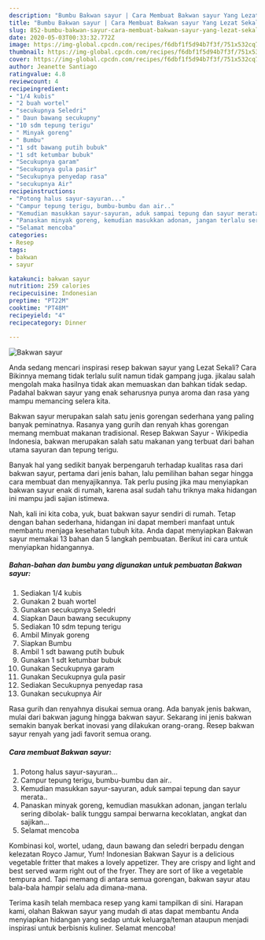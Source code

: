 ```yaml
---
description: "Bumbu Bakwan sayur | Cara Membuat Bakwan sayur Yang Lezat Sekali"
title: "Bumbu Bakwan sayur | Cara Membuat Bakwan sayur Yang Lezat Sekali"
slug: 852-bumbu-bakwan-sayur-cara-membuat-bakwan-sayur-yang-lezat-sekali
date: 2020-05-03T00:33:32.772Z
image: https://img-global.cpcdn.com/recipes/f6dbf1f5d94b7f3f/751x532cq70/bakwan-sayur-foto-resep-utama.jpg
thumbnail: https://img-global.cpcdn.com/recipes/f6dbf1f5d94b7f3f/751x532cq70/bakwan-sayur-foto-resep-utama.jpg
cover: https://img-global.cpcdn.com/recipes/f6dbf1f5d94b7f3f/751x532cq70/bakwan-sayur-foto-resep-utama.jpg
author: Jeanette Santiago
ratingvalue: 4.8
reviewcount: 4
recipeingredient:
- "1/4 kubis"
- "2 buah wortel"
- "secukupnya Seledri"
- " Daun bawang secukupny"
- "10 sdm tepung terigu"
- " Minyak goreng"
- " Bumbu"
- "1 sdt bawang putih bubuk"
- "1 sdt ketumbar bubuk"
- "Secukupnya garam"
- "Secukupnya gula pasir"
- "Secukupnya penyedap rasa"
- "secukupnya Air"
recipeinstructions:
- "Potong halus sayur-sayuran..."
- "Campur tepung terigu, bumbu-bumbu dan air.."
- "Kemudian masukkan sayur-sayuran, aduk sampai tepung dan sayur merata.."
- "Panaskan minyak goreng, kemudian masukkan adonan, jangan terlalu sering dibolak- balik tunggu sampai berwarna kecoklatan, angkat dan sajikan..."
- "Selamat mencoba"
categories:
- Resep
tags:
- bakwan
- sayur

katakunci: bakwan sayur 
nutrition: 259 calories
recipecuisine: Indonesian
preptime: "PT22M"
cooktime: "PT48M"
recipeyield: "4"
recipecategory: Dinner

---
```



![Bakwan sayur](https://img-global.cpcdn.com/recipes/f6dbf1f5d94b7f3f/751x532cq70/bakwan-sayur-foto-resep-utama.jpg)

Anda sedang mencari inspirasi resep bakwan sayur yang Lezat Sekali? Cara Bikinnya memang tidak terlalu sulit namun tidak gampang juga. jikalau salah mengolah maka hasilnya tidak akan memuaskan dan bahkan tidak sedap. Padahal bakwan sayur yang enak seharusnya punya aroma dan rasa yang mampu memancing selera kita.

Bakwan sayur merupakan salah satu jenis gorengan sederhana yang paling banyak peminatnya. Rasanya yang gurih dan renyah khas gorengan memang membuat makanan tradisional. Resep Bakwan Sayur - Wikipedia Indonesia, bakwan merupakan salah satu makanan yang terbuat dari bahan utama sayuran dan tepung terigu.

Banyak hal yang sedikit banyak berpengaruh terhadap kualitas rasa dari bakwan sayur, pertama dari jenis bahan, lalu pemilihan bahan segar hingga cara membuat dan menyajikannya. Tak perlu pusing jika mau menyiapkan bakwan sayur enak di rumah, karena asal sudah tahu triknya maka hidangan ini mampu jadi sajian istimewa.


Nah, kali ini kita coba, yuk, buat bakwan sayur sendiri di rumah. Tetap dengan bahan sederhana, hidangan ini dapat memberi manfaat untuk membantu menjaga kesehatan tubuh kita. Anda dapat menyiapkan Bakwan sayur memakai 13 bahan dan 5 langkah pembuatan. Berikut ini cara untuk menyiapkan hidangannya.

<!--inarticleads1-->

##### Bahan-bahan dan bumbu yang digunakan untuk pembuatan Bakwan sayur:

1. Sediakan 1/4 kubis
1. Gunakan 2 buah wortel
1. Gunakan secukupnya Seledri
1. Siapkan  Daun bawang secukupny
1. Sediakan 10 sdm tepung terigu
1. Ambil  Minyak goreng
1. Siapkan  Bumbu
1. Ambil 1 sdt bawang putih bubuk
1. Gunakan 1 sdt ketumbar bubuk
1. Gunakan Secukupnya garam
1. Gunakan Secukupnya gula pasir
1. Sediakan Secukupnya penyedap rasa
1. Gunakan secukupnya Air


Rasa gurih dan renyahnya disukai semua orang. Ada banyak jenis bakwan, mulai dari bakwan jagung hingga bakwan sayur. Sekarang ini jenis bakwan semakin banyak berkat inovasi yang dilakukan orang-orang. Resep bakwan sayur renyah yang jadi favorit semua orang. 

<!--inarticleads2-->

##### Cara membuat Bakwan sayur:

1. Potong halus sayur-sayuran...
1. Campur tepung terigu, bumbu-bumbu dan air..
1. Kemudian masukkan sayur-sayuran, aduk sampai tepung dan sayur merata..
1. Panaskan minyak goreng, kemudian masukkan adonan, jangan terlalu sering dibolak- balik tunggu sampai berwarna kecoklatan, angkat dan sajikan...
1. Selamat mencoba


Kombinasi kol, wortel, udang, daun bawang dan seledri berpadu dengan kelezatan Royco Jamur, Yum! Indonesian Bakwan Sayur is a delicious vegetable fritter that makes a lovely appetizer. They are crispy and light and best served warm right out of the fryer. They are sort of like a vegetable tempura and. Tapi memang di antara semua gorengan, bakwan sayur atau bala-bala hampir selalu ada dimana-mana. 

Terima kasih telah membaca resep yang kami tampilkan di sini. Harapan kami, olahan Bakwan sayur yang mudah di atas dapat membantu Anda menyiapkan hidangan yang sedap untuk keluarga/teman ataupun menjadi inspirasi untuk berbisnis kuliner. Selamat mencoba!
